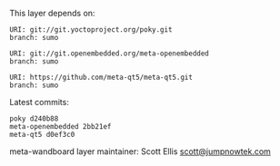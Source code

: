 This layer depends on:

    URI: git://git.yoctoproject.org/poky.git
    branch: sumo

    URI: git://git.openembedded.org/meta-openembedded
    branch: sumo

    URI: https://github.com/meta-qt5/meta-qt5.git
    branch: sumo

Latest commits:

    poky d240b88
    meta-openembedded 2bb21ef
    meta-qt5 d0ef3c0


meta-wandboard layer maintainer: Scott Ellis <scott@jumpnowtek.com>
